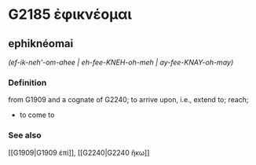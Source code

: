 # G2185 ἐφικνέομαι

## ephiknéomai

_(ef-ik-neh'-om-ahee | eh-fee-KNEH-oh-meh | ay-fee-KNAY-oh-may)_

### Definition

from G1909 and a cognate of G2240; to arrive upon, i.e., extend to; reach; 

- to come to

### See also

[[G1909|G1909 ἐπί]], [[G2240|G2240 ἥκω]]
